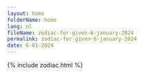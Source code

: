 ```yaml
---
layout: home
folderName: home
lang: nl
fileName: zodiac-for-given-6-january-2024
permalink: zodiac-for-given-6-january-2024
date: 6-01-2024
---
```

{% include zodiac.html %}
